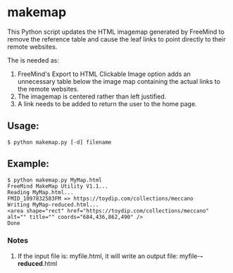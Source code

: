 # makemap
This Python script updates the HTML imagemap generated by FreeMind to remove the reference table and cause the leaf links to point directly to their remote websites.

The is needed as:

1. FreeMind's Export to HTML Clickable Image option adds an unnecessary table below the image map containing the actual links to the remote websites.
2. The imagemap is centered rather than left justified.
3. A link needs to be added to return the user to the home page.

## Usage:
```
$ python makemap.py [-d] filename
```

## Example:
```
$ python makemap.py MyMap.html
FreeMind MakeMap Utility V1.1...
Reading MyMap.html...
FMID_1097832583FM => https://toydip.com/collections/meccano
Writing MyMap-reduced.html...
<area shape="rect" href="https://toydip.com/collections/meccano" alt="" title="" coords="684,436,862,490" />
Done
```

### Notes
1. If the input file is: myfile.html, it will write an output file: myfile-**-reduced**.html
